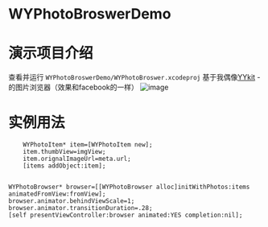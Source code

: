 # WYPhotoBroswerDemo
演示项目介绍
==============
查看并运行 `WYPhotoBroswerDemo/WYPhotoBroswer.xcodeproj`
基于我偶像[YYkit](https://github.com/ibireme/YYKit) - 的图片浏览器（效果和facebook的一样）
![image](https://github.com/wy19901227/WYPhotoBroswerDemo/raw/master/snapshort/a.gif)

实例用法
============
        
        WYPhotoItem* item=[WYPhotoItem new];
        item.thumbView=imgView;
        item.orignalImageUrl=meta.url;
        [items addObject:item];
        
    
    WYPhotoBrowser* browser=[[WYPhotoBrowser alloc]initWithPhotos:items animatedFromView:fromView];
    browser.animator.behindViewScale=1;
    browser.animator.transitionDuration=.28;
    [self presentViewController:browser animated:YES completion:nil];
